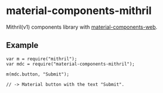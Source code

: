 # material-components-mithril
Mithril(v1) components library with [material-components-web](https://github.com/material-components/material-components-web).
## Example
```
var m = require("mithril");
var mdc = require("material-components-mithril");

m(mdc.button, "Submit");

// -> Material button with the text "Submit".
```